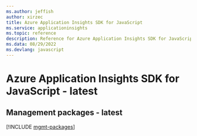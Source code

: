 ```yaml
---
ms.author: jeffish
author: xirzec
title: Azure Application Insights SDK for JavaScript
ms.service: applicationinsights
ms.topic: reference
description: Reference for Azure Application Insights SDK for JavaScript
ms.data: 08/29/2022
ms.devlang: javascript
---
```

# Azure Application Insights SDK for JavaScript - latest

## Management packages - latest
[!INCLUDE [mgmt-packages](application-insights-mgmt-index.md)]